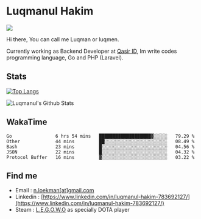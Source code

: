 
# Luqmanul Hakim

![](https://komarev.com/ghpvc/?username=luqman-v1)

Hi there, You can call me Luqman or luqmen.

Currently working as Backend Developer at [Qasir ID](https://qasir.id), Im write codes programming language, Go and PHP (Laravel).
## Stats

[![Top Langs](https://github-readme-stats.vercel.app/api/top-langs/?username=luqman-v1&layout=compact)](https://github.com/anuraghazra/github-readme-stats)

![Luqmanul's Github Stats](https://github-readme-stats.vercel.app/api?username=luqman-v1&show_icons=true)


## WakaTime 

<!--START_SECTION:waka-->
```text
Go                6 hrs 54 mins   ███████████████████▓░░░░░   79.29 % 
Other             44 mins         ██░░░░░░░░░░░░░░░░░░░░░░░   08.49 % 
Bash              23 mins         █░░░░░░░░░░░░░░░░░░░░░░░░   04.56 % 
JSON              22 mins         █░░░░░░░░░░░░░░░░░░░░░░░░   04.32 % 
Protocol Buffer   16 mins         ▓░░░░░░░░░░░░░░░░░░░░░░░░   03.22 % 
```
<!--END_SECTION:waka-->


## Find me 

- Email : [n.loekman[at]gmail.com](mailto:n.loekman@gmail.com)
- Linkedin : [https://www.linkedin.com/in/luqmanul-hakim-783692127/](https://www.linkedin.com/in/luqmanul-hakim-783692127/)
- Steam : [L.E.G.O.W.O](https://steamcommunity.com/id/fuukmans) as specially DOTA player


